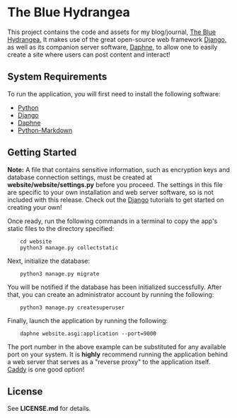 # The Blue Hydrangea

This project contains the code and assets for my blog/journal, [The Blue Hydrangea.](https://hydrangea.sytes.net)
It makes use of the great open-source web framework [Django,](https://www.djangoproject.com/) as well as its 
companion server software, [Daphne,](https://docs.djangoproject.com/en/4.2/howto/deployment/asgi/daphne/) to allow 
one to easily create a site where users can post content and interact!

## System Requirements

To run the application, you will first need to install the following software:

- [Python](https://python.org)
- [Django](https://djangoproject.com)
- [Daphne](https://docs.djangoproject.com/en/5.0/howto/deployment/asgi/daphne/)
- [Python-Markdown](https://python-markdown.github.io/)

## Getting Started

**Note:** A file that contains sensitive information, such as encryption keys and database connection settings, 
must be created at **website/website/settings.py** before you proceed. The settings in this file are specific 
to your own installation and web server software, so is not included with this release. Check out 
the [Django](https://djangoproject.com) tutorials to get started on creating your own!

Once ready, run the following commands in a terminal to copy the app's static files to the directory specified:

```
    cd website
    python3 manage.py collectstatic
```

Next, initialize the database:

```
	python3 manage.py migrate
```

You will be notified if the database has been initialized successfully. After that, you can create an administrator
account by running the following:

```
    python3 manage.py createsuperuser
```

Finally, launch the application by running the following:

```
    daphne website.asgi:application --port=9000
```

The port number in the above example can be substituted for any available port on your system. It is 
**highly** recommend running the application behind a web server that serves as a "reverse proxy" to
the application itself. [Caddy](https://caddyserver.com) is one good option!

## License

See **LICENSE.md** for details.
